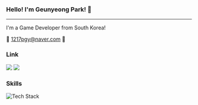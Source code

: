 ### Hello! I'm Geunyeong Park! 👋
---
I'm a Game Developer from South Korea!

📧 1217pgy@naver.com 📧

### Link
<img src="https://img.shields.io/badge/Tistory-F36D5D?style=for-the-badge&logo=Tistory&logoColor=white"> <img src="https://img.shields.io/badge/LinkedIn-0A66C2?style=for-the-badge&logo=LinkedIn&logoColor=white">

### Skills
<img src="https://skillicons.dev/icons?i=unity,unreal,c,cs,cpp" alt="Tech Stack" /> 

<!--
**Heondu/Heondu** is a ✨ _special_ ✨ repository because its `README.md` (this file) appears on your GitHub profile.

Here are some ideas to get you started:

- 🔭 I’m currently working on ...
- 🌱 I’m currently learning ...
- 👯 I’m looking to collaborate on ...
- 🤔 I’m looking for help with ...
- 💬 Ask me about ...
- 📫 How to reach me: ...
- 😄 Pronouns: ...
- ⚡ Fun fact: ...
-->
